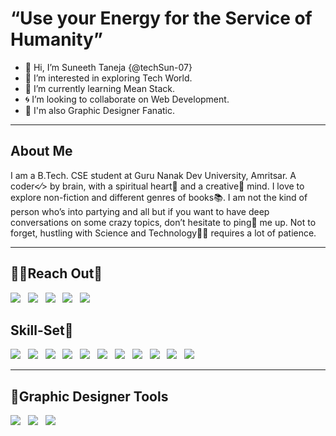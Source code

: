 # “Use your Energy for the Service of Humanity”
- 👋 Hi, I’m Suneeth Taneja {@techSun-07}
- 👀 I’m interested in exploring Tech World.
- 🌱 I’m currently learning Mean Stack.
- 🌀 I’m looking to collaborate on Web Development.
- 🎨 I'm also Graphic Designer Fanatic.
<hr>
<h2>About Me</h2>
<p>I am a B.Tech. CSE student at Guru Nanak Dev University, Amritsar. A coder<⁄> by brain, with a spiritual heart💙 and a creative🎨 mind. I love to explore non-fiction and different genres of books📚. I am not the kind of person who’s into partying and all but if you want to have deep conversations on some crazy topics, don’t hesitate to ping📌 me up. Not to forget, hustling with Science and Technology👩‍💻 requires a lot of patience.</p>
  <hr>
 <h2>📧📌Reach Out🐧</h2>
 <a href="https://twitter.com/SuneethTaneja"><img src="https://img.shields.io/badge/Twitter-1DA1F2?style=for-the-badge&logo=twitter&logoColor=white"></a> &nbsp;
 <a href="mailto:suneethtaneja@gmail.com"><img src="https://img.shields.io/badge/Gmail-D14836?style=for-the-badge&logo=gmail&logoColor=white"></a> &nbsp; 
 <a href="https://www.linkedin.com/in/suneeth-taneja/"><img src="https://img.shields.io/badge/LinkedIn-21759B?style=for-the-badge&logo=LinkedIn&logoColor=White"></a> &nbsp;
 <a href="https://github.com/techSun-07"><img src="https://img.shields.io/badge/GitHub-100000?style=for-the-badge&logo=github&logoColor=white"></a> &nbsp;
 <a href="https://www.instagram.com/suneeth_07/"><img src="https://img.shields.io/badge/Instagram-E4405F?style=for-the-badge&logo=instagram&logoColor=white"></a> &nbsp;
 
 <h2>Skill-Set🚀</h2>
 <div>
 <img src="https://img.shields.io/badge/python%20-%2314354C.svg?&style=for-the-badge&logo=python&logoColor=white"> &nbsp;
 <img src="https://img.shields.io/badge/C%2B%2B-00599C?style=for-the-badge&logo=c%2B%2B&logoColor=white"> &nbsp;
 <img src="https://img.shields.io/badge/HTML5-E34F26?style=for-the-badge&logo=html5&logoColor=white"> &nbsp;
  <img src="https://img.shields.io/badge/CSS3-1572B6?style=for-the-badge&logo=css3&logoColor=white"> &nbsp;
  <img src="https://img.shields.io/badge/Bootstrap-563D7C?style=for-the-badge&logo=bootstrap&logoColor=white"> &nbsp;
  <img src="https://img.shields.io/badge/JavaScript-F7DF1E?style=for-the-badge&logo=javascript&logoColor=black"> &nbsp;
  <img src="https://img.shields.io/badge/typescript-%23007ACC.svg?style=for-the-badge&logo=typescript&logoColor=white"> &nbsp;
  <img src="https://img.shields.io/badge/Angular-DD0031?style=for-the-badge&logo=angular&logoColor=white"> &nbsp;
  <img src="https://img.shields.io/badge/Express.js-404D59?style=for-the-badge"> &nbsp;
  <img src="https://img.shields.io/badge/jQuery-0769AD?style=for-the-badge&logo=jquery&logoColor=white"> &nbsp;
  <img src="https://img.shields.io/badge/MongoDB-4EA94B?style=for-the-badge&logo=mongodb&logoColor=white"> &nbsp;
 </div>
 <hr>
 <h2>🎨Graphic Designer Tools</h2>
 <div>
  <img src="https://aleen42.github.io/badges/src/photoshop.svg"> &nbsp;
  <img src="https://img.shields.io/badge/Canva-%2300C4CC.svg?style=for-the-badge&logo=Canva&logoColor=white"> &nbsp;
  <img src="https://aleen42.github.io/badges/src/illustrator.svg"> &nbsp;
</div>
 
 

<!---
techSun-07/techSun-07 is a ✨ special ✨ repository because its `README.md` (this file) appears on your GitHub profile.
You can click the Preview link to take a look at your changes.
--->
